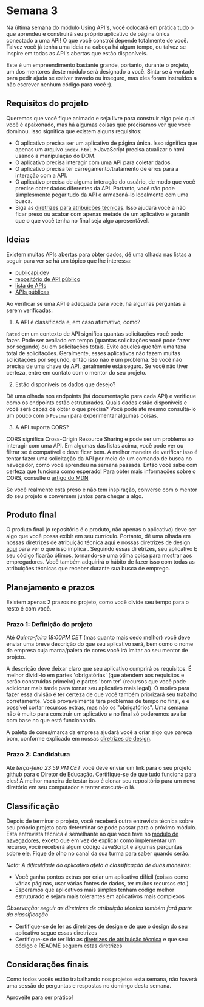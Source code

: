 # Semana 3

Na última semana do módulo Using API's, você colocará em prática tudo o que aprendeu e construirá seu próprio aplicativo de página única conectado a uma API! O que você constrói depende totalmente de você. Talvez você já tenha uma ideia na cabeça há algum tempo, ou talvez se inspire em todas as API's abertas que estão disponíveis.

Este é um empreendimento bastante grande, portanto, durante o projeto, um dos mentores deste módulo será designado a você. Sinta-se à vontade para pedir ajuda se estiver travado ou inseguro, mas eles foram instruídos a não escrever nenhum código para você :).

## Requisitos do projeto
Queremos que você fique animado e seja livre para construir algo pelo qual você é apaixonado, mas há algumas coisas que precisamos ver que você dominou. Isso significa que existem alguns requisitos:

- O aplicativo precisa ser um aplicativo de página única. Isso significa que apenas um arquivo `index.html` e JavaScript precisa atualizar o html usando a manipulação do DOM.
- O aplicativo precisa interagir com uma API para coletar dados.
- O aplicativo precisa ter carregamento/tratamento de erros para a interação com a API.
- O aplicativo precisa de alguma interação do usuário, de modo que você precise obter dados diferentes da API. Portanto, você não pode simplesmente pegar tudo da API e armazená-lo localmente com uma busca.
- Siga as [diretrizes para atribuições técnicas](https://github.com/HackYourFuture/ta_guidelines). Isso ajudará você a não ficar preso ou acabar com apenas metade de um aplicativo e garantir que o que você tenha no final seja algo apresentável.

## Ideias
Existem muitas APIs abertas para obter dados, dê uma olhada nas listas a seguir para ver se há um tópico que lhe interessa:

- [publicapi.dev](https://publicapi.dev)
- [repositório de API público](https://github.com/public-apis/public-apis)
- [lista de APIs](https://apilist.fun/)
- [APIs públicas](https://public-apis.io/)

Ao verificar se uma API é adequada para você, há algumas perguntas a serem verificadas:
1. A API é classificada e, em caso afirmativo, como?

`Rated` em um contexto de API significa quantas solicitações você pode fazer. Pode ser avaliado em tempo (quantas solicitações você pode fazer por segundo) ou em solicitações totais. Evite aqueles que têm uma taxa total de solicitações. Geralmente, esses aplicativos não fazem muitas solicitações por segundo, então isso não é um problema. Se você não precisa de uma chave de API, geralmente está seguro.
Se você não tiver certeza, entre em contato com o mentor do seu projeto.

2. Estão disponíveis os dados que desejo?

Dê uma olhada nos endpoints (há documentação para cada API) e verifique como os endpoints estão estruturados. Quais dados estão disponíveis e você será capaz de obter o que precisa? Você pode até mesmo consultá-lo um pouco com o `Postman` para experimentar algumas coisas.

3. A API suporta CORS?

CORS significa Cross-Origin Resource Sharing e pode ser um problema ao interagir com uma API. Em algumas das listas acima, você pode ver ou filtrar se é compatível e deve ficar bem. A melhor maneira de verificar isso é tentar fazer uma solicitação da API por meio de um comando de busca no navegador, como você aprendeu na semana passada. Então você sabe com certeza que funciona como esperado!
Para obter mais informações sobre o CORS, consulte o [artigo do MDN](https://developer.mozilla.org/en-US/docs/Web/HTTP/CORS)

Se você realmente está preso e não tem inspiração, converse com o mentor do seu projeto e conversem juntos para chegar a algo.

## Produto final
O produto final (o repositório é o produto, não apenas o aplicativo) deve ser algo que você possa exibir em seu currículo. Portanto, dê uma olhada em nossas diretrizes de atribuição técnica [aqui](https://github.com/HackYourFuture/ta_guidelines) e nossas diretrizes de design [aqui](https://github.com/HackYourFuture/design_guidelines) para ver o que isso implica . Seguindo essas diretrizes, seu aplicativo E seu código ficarão ótimos, tornando-se uma ótima coisa para mostrar aos empregadores. Você também adquirirá o hábito de fazer isso com todas as atribuições técnicas que receber durante sua busca de emprego.

## Planejamento e prazos
Existem apenas 2 prazos no projeto, como você divide seu tempo para o resto é com você.

### Prazo 1: Definição do projeto
Até *Quinta-feira 18:00PM CET* (mas quanto mais cedo melhor) você deve enviar uma breve descrição do que seu aplicativo será, bem como o nome da empresa cuja marca/paleta de cores você irá imitar ao seu mentor de projeto.

A descrição deve deixar claro que seu aplicativo cumprirá os requisitos. É melhor dividi-lo em partes 'obrigatórias' (que atendem aos requisitos e serão construídas primeiro) e partes 'bom ter' (recursos que você pode adicionar mais tarde para tornar seu aplicativo mais legal). O motivo para fazer essa divisão é ter certeza de que você também priorizará seu trabalho corretamente. Você provavelmente terá problemas de tempo no final, e é possível cortar recursos extras, mas não os "obrigatórios". Uma semana não é muito para construir um aplicativo e no final só poderemos avaliar com base no que está funcionando.

A paleta de cores/marca da empresa ajudará você a criar algo que pareça bom, conforme explicado em nossas [diretrizes de design](https://github.com/HackYourFuture/design_guidelines).

### Prazo 2: Candidatura
Até *terça-feira 23:59 PM CET* você deve enviar um link para o seu projeto github para o Diretor de Educação. Certifique-se de que tudo funciona para eles! A melhor maneira de testar isso é clonar seu repositório para um novo diretório em seu computador e tentar executá-lo lá.

## Classificação
Depois de terminar o projeto, você receberá outra entrevista técnica sobre seu próprio projeto para determinar se pode passar para o próximo módulo. Esta entrevista técnica é semelhante ao que você teve no [módulo de navegadores](https://github.com/HackYourFuture/Browsers/blob/main/PROJECT.md#the-interview), exceto que em vez de explicar como implementar um recurso, você receberá algum código JavaScript e algumas perguntas sobre ele. Fique de olho no canal da sua turma para saber quando serão.

_Nota: A dificuldade do aplicativo afeta a classificação de duas maneiras:_
- Você ganha pontos extras por criar um aplicativo difícil (coisas como várias páginas, usar várias fontes de dados, ter muitos recursos etc.)
- Esperamos que aplicativos mais simples tenham código melhor estruturado e sejam mais tolerantes em aplicativos mais complexos

_Observação: seguir as diretrizes de atribuição técnica também fará parte da classificação_
- Certifique-se de ler as [diretrizes de design](https://github.com/HackYourFuture/design_guidelines) e de que o design do seu aplicativo segue essas diretrizes
- Certifique-se de ter lido as [diretrizes de atribuição técnica](https://github.com/HackYourFuture/ta_guidelines) e que seu código e README seguem estas diretrizes

## Considerações finais
Como todos vocês estão trabalhando nos projetos esta semana, não haverá uma sessão de perguntas e respostas no domingo desta semana.

Aproveite para ser prático!


